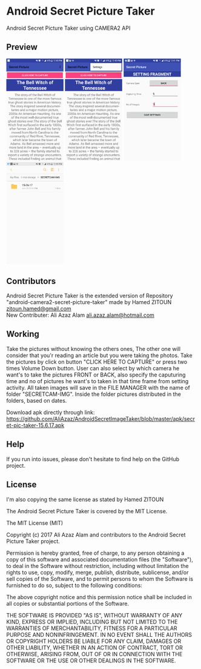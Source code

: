 # Android Secret Picture Taker
Android Secret Picture Taker using CAMERA2 API
## Preview
<img src="images/1.png" alt="Main Activity" width="30%">
<img src="images/2.png" alt="Setting Option" width="30%">
<img src="images/3.png" alt="Setting Tab" width="30%">
<img src="images/4.png" alt="File Manager folder" width="30%">

## Contributors

Android Secret Picture Taker is the extended version of Repository "android-camera2-secret-picture-taker" made by Hamed ZITOUN <zitoun.hamed@gmail.com>
<br>New Contributer: Ali Azaz Alam <ali.azaz.alam@hotmail.com>

## Working

Take the pictures without knowing the others ones, The other one will consider that you'r reading an article but you were taking the photos. Take the pictures by click on button "CLICK HERE TO CAPTURE" or press two times Volume Down button. User can also select by which camera he want's to take the pictures FRONT or BACK, also specify the caputuring time and no of pictures he want's to taken in that time frame from setting activity. All taken images will save in the FILE MANAGER with the name of folder "SECRETCAM-IMG". Inside the folder pictures distributed in the folders, based on dates.

Download apk directly through link: <https://github.com/AliAzaz/AndroidSecretImageTaker/blob/master/apk/secret-pic-taker-15.6.17.apk>

## Help

If you run into issues, please don't hesitate to find help on the GitHub project.

## License

I'm also copying the same license as stated by Hamed ZITOUN

The Android Secret Picture Taker is covered by the MIT License.

The MIT License (MIT)

Copyright (c) 2017 Ali Azaz Alam and contributors to the Android Secret Picture Taker project.

Permission is hereby granted, free of charge, to any person obtaining a copy of this software and associated documentation files (the "Software"), to deal in the Software without restriction, including without limitation the rights to use, copy, modify, merge, publish, distribute, sublicense, and/or sell copies of the Software, and to permit persons to whom the Software is furnished to do so, subject to the following conditions:

The above copyright notice and this permission notice shall be included in all copies or substantial portions of the Software.

THE SOFTWARE IS PROVIDED "AS IS", WITHOUT WARRANTY OF ANY KIND, EXPRESS OR IMPLIED, INCLUDING BUT NOT LIMITED TO THE WARRANTIES OF MERCHANTABILITY, FITNESS FOR A PARTICULAR PURPOSE AND NONINFRINGEMENT. IN NO EVENT SHALL THE AUTHORS OR COPYRIGHT HOLDERS BE LIABLE FOR ANY CLAIM, DAMAGES OR OTHER LIABILITY, WHETHER IN AN ACTION OF CONTRACT, TORT OR OTHERWISE, ARISING FROM, OUT OF OR IN CONNECTION WITH THE SOFTWARE OR THE USE OR OTHER DEALINGS IN THE SOFTWARE.

